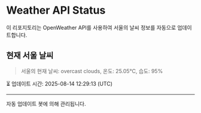 
# Weather API Status

이 리포지토리는 OpenWeather API를 사용하여 서울의 날씨 정보를 자동으로 업데이트합니다.

## 현재 서울 날씨
> 서울의 현재 날씨: overcast clouds, 온도: 25.05°C, 습도: 95%

⏳ 업데이트 시간: 2025-08-14 12:29:13 (UTC)

---
자동 업데이트 봇에 의해 관리됩니다.
